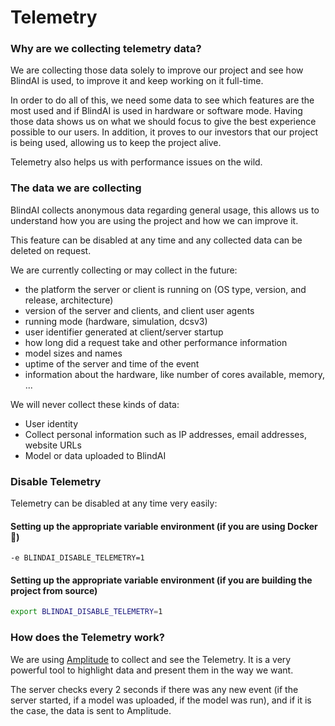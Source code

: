 # Telemetry

### Why are we collecting telemetry data? <a href="#what-kind-of-data-do-we-collect" id="what-kind-of-data-do-we-collect"></a>

We are collecting those data solely to improve our project and see how BlindAI is used, to improve it and keep working on it full-time.

In order to do all of this, we need some data to see which features are the most used and if BlindAI is used in hardware or software mode. Having those data shows us on what we should focus to give the best experience possible to our users. In addition, it proves to our investors that our project is being used, allowing us to keep the project alive.

Telemetry also helps us with performance issues on the wild.

### The data we are collecting <a href="#what-kind-of-data-do-we-collect" id="what-kind-of-data-do-we-collect"></a>

BlindAI collects anonymous data regarding general usage, this allows us to understand how you are using the project and how we can improve it.

This feature can be disabled at any time and any collected data can be deleted on request.

We are currently collecting or may collect in the future:

* the platform the server or client is running on (OS type, version, and release, architecture)
* version of the server and clients, and client user agents
* running mode (hardware, simulation, dcsv3)
* user identifier generated at client/server startup
* how long did a request take and other performance information
* model sizes and names
* uptime of the server and time of the event
* information about the hardware, like number of cores available, memory, ...

We will never collect these kinds of data:

* User identity
* Collect personal information such as IP addresses, email addresses, website URLs
* Model or data uploaded to BlindAI

### Disable Telemetry <a href="#what-kind-of-data-do-we-collect" id="what-kind-of-data-do-we-collect"></a>

Telemetry can be disabled at any time very easily:

#### Setting up the appropriate variable environment (if you are using Docker 🐳)

```
-e BLINDAI_DISABLE_TELEMETRY=1
```

#### Setting up the appropriate variable environment (if you are building the project from source)

```bash
export BLINDAI_DISABLE_TELEMETRY=1
```

### How does the Telemetry work? <a href="#exhaustive-list-of-all-collected-data" id="exhaustive-list-of-all-collected-data"></a>

We are using [Amplitude](https://amplitude.com) to collect and see the Telemetry. It is a very powerful tool to highlight data and present them in the way we want.

The server checks every 2 seconds if there was any new event (if the server started, if a model was uploaded, if the model was run), and if it is the case, the data is sent to Amplitude.

